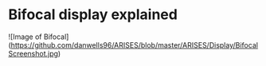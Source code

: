 # Bifocal display explained

![Image of Bifocal]
(https://github.com/danwells96/ARISES/blob/master/ARISES/Display/BifocalScreenshot.jpg)
